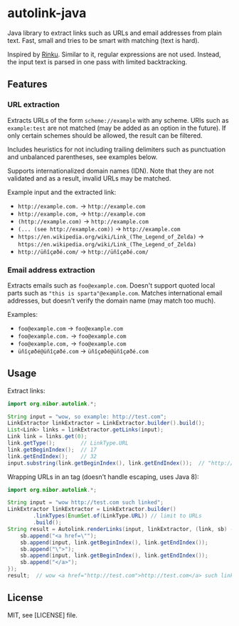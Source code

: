 autolink-java
=============

Java library to extract links such as URLs and email addresses from plain text.
Fast, small and tries to be smart with matching (text is hard).

Inspired by [Rinku](https://github.com/vmg/rinku). Similar to it, regular
expressions are not used. Instead, the input text is parsed in one pass with
limited backtracking.

Features
--------

### URL extraction

Extracts URLs of the form `scheme://example` with any scheme. URIs such
as `example:test` are not matched (may be added as an option in the future).
If only certain schemes should be allowed, the result can be filtered.

Includes heuristics for not including trailing delimiters such as punctuation
and unbalanced parentheses, see examples below.

Supports internationalized domain names (IDN). Note that they are not validated
and as a result, invalid URLs may be matched.

Example input and the extracted link:

* `http://example.com.` → `http://example.com`
* `http://example.com,` → `http://example.com`
* `(http://example.com)` → `http://example.com`
* `(... (see http://example.com))` → `http://example.com`
* `https://en.wikipedia.org/wiki/Link_(The_Legend_of_Zelda)` →
  `https://en.wikipedia.org/wiki/Link_(The_Legend_of_Zelda)`
* `http://üñîçøðé.com/` → `http://üñîçøðé.com/`

### Email address extraction

Extracts emails such as `foo@example.com`. Doesn't support quoted local parts
such as `"this is sparta"@example.com`. Matches international email addresses,
but doesn't verify the domain name (may match too much).

Examples:

* `foo@example.com` → `foo@example.com`
* `foo@example.com.` → `foo@example.com`
* `foo@example.com,` → `foo@example.com`
* `üñîçøðé@üñîçøðé.com` → `üñîçøðé@üñîçøðé.com`

Usage
-----

Extract links:

```java
import org.nibor.autolink.*;

String input = "wow, so example: http://test.com";
LinkExtractor linkExtractor = LinkExtractor.builder().build();
List<Link> links = linkExtractor.getLinks(input);
Link link = links.get(0);
link.getType();        // LinkType.URL
link.getBeginIndex();  // 17
link.getEndIndex();    // 32
input.substring(link.getBeginIndex(), link.getEndIndex());  // "http://test.com"
```

Wrapping URLs in an <a> tag (doesn't handle escaping, uses Java 8):

```java
import org.nibor.autolink.*;

String input = "wow http://test.com such linked";
LinkExtractor linkExtractor = LinkExtractor.builder()
        .linkTypes(EnumSet.of(LinkType.URL)) // limit to URLs
        .build();
String result = Autolink.renderLinks(input, linkExtractor, (link, sb) -> {
    sb.append("<a href=\"");
    sb.append(input, link.getBeginIndex(), link.getEndIndex());
    sb.append("\">");
    sb.append(input, link.getBeginIndex(), link.getEndIndex());
    sb.append("</a>");
});
result;  // wow <a href="http://test.com">http://test.com</a> such linked
```

License
-------

MIT, see [LICENSE] file.
